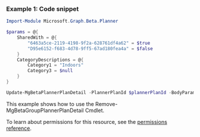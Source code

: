 ### Example 1: Code snippet

```powershell
Import-Module Microsoft.Graph.Beta.Planner

$params = @{
	SharedWith = @{
		"6463a5ce-2119-4198-9f2a-628761df4a62" = $true
		"D95e6152-f683-4d78-9ff5-67ad180fea4a" = $false
	}
	CategoryDescriptions = @{
		Category1 = "Indoors"
		Category3 = $null
	}
}

Update-MgBetaPlannerPlanDetail -PlannerPlanId $plannerPlanId -BodyParameter $params
```
This example shows how to use the Remove-MgBetaGroupPlannerPlanDetail Cmdlet.

To learn about permissions for this resource, see the [permissions reference](/graph/permissions-reference).

